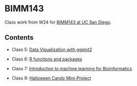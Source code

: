 # BIMM143

Class work from W24 for [BIMM143 at UC San Diego](https://bioboot.github.io/bimm143_W24/).

## Contents

- Class 5: [Data Visualization with ggplot2](class05/class05.md)
  
- Class 6: [R functions and packages](class06/class06.md)
  
- Class 7: [Introduction to machine learning for Bioinformatics](class07/class07.md)
  
- Class 9: [Halloween Candy Mini-Project]()
